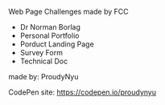 Web Page Challenges made by FCC

- Dr Norman Borlag
- Personal Portfolio
- Porduct Landing Page
- Survey Form
- Technical Doc

made by: ProudyNyu

CodePen site: https://codepen.io/proudynyu
